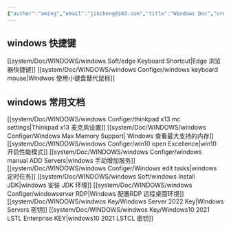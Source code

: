 ```yaml
---
{"author":"aming","email":"jikcheng@163.com","title":"Windows Doc","creation_date":"2022-06-27 15:57","Last modified date":"2022-11-27 18:27","tags":"Windows Doc","File Folder with relative path":"system/Doc/WINDOWS","remark":null,"other":null,"dg-publish":true,"permalink":"/system/doc/windows/windows-doc/","dgPassFrontmatter":true}
---
```




## windows 快捷键
[[system/Doc/WINDOWS/windows Soft/edge Keyboard Shortcut\|Edge 浏览器快捷键]]
[[system/Doc/WINDOWS/windows Configer/windows keyboard mouse\|Windwos 使用小键盘替代鼠标]]
## windows 常用文档
[[system/Doc/WINDOWS/windows Configer/thinkpad x13 mc settings\|Thinkpad x13 麦克风设置]]
[[system/Doc/WINDOWS/windows Configer/Windows Max Memory Support\| Windows 查看最大支持的内存]]
[[system/Doc/WINDOWS/windows Configer/win10  open Excellence\|win10 开启性能模式]]
[[system/Doc/WINDOWS/windows Configer/windows manual ADD Servers\|windows 手动增加服务]]
[[system/Doc/WINDOWS/windows Configer/Windows  edit tasks\|windows 定时任务]]
[[system/Doc/WINDOWS/windows Soft/windows  Install JDK\|windows 安装 JDK 环境]]
[[system/Doc/WINDOWS/windows Configer/windowserver RDP\|Windows 配置RDP 远程桌面环境]]
[[system/Doc/WINDOWS/windwos Key/Windows Server 2022 Key\|Windows Servers 密钥]]
[[system/Doc/WINDOWS/windwos Key/Windows10 2021 LSTL Enterprise KEY\|windows10 2021 LSTCL 密钥]]


